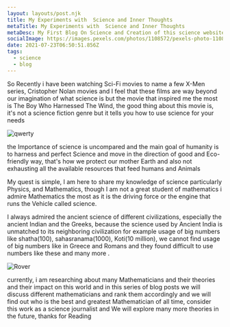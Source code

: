 ```yaml
---
layout: layouts/post.njk
title: My Experiments with  Science and Inner Thoughts
metaTitle: My Experiments with  Science and Inner Thoughts
metaDesc: My First Blog On Science and Creation of this science website
socialImage: https://images.pexels.com/photos/1108572/pexels-photo-1108572.jpeg?auto=compress&cs=tinysrgb&dpr=1&w=500
date: 2021-07-23T06:50:51.856Z
tags:
  - science
  - blog
---
```

So Recently i have been watching Sci-Fi movies to name a few X-Men series, Cristopher Nolan movies and I feel that these films are way beyond our imagination of what science is but the movie that inspired me the most  is The Boy Who Harnessed The Wind, the good thing about this movie is, it's not a science fiction genre but it tells you how to use science for your needs

![qwerty](https://images.pexels.com/photos/3862130/pexels-photo-3862130.jpeg?auto=compress&cs=tinysrgb&dpr=1&w=500 "Women teaching Maths")

the Importance of science is uncompared and the main goal of humanity is to harness and perfect Science and move in the direction of good and Eco-friendly way, that's how we protect our mother Earth and also not exhausting all the available resources that feed humans and Animals

My quest is simple, I am here to share my knowledge of science particularly Physics, and Mathematics, though I am not a great student of mathematics i admire Mathematics the most as it is the driving force or the engine that runs the Vehicle called science.

I always admired the ancient science of different civilizations, especially the ancient Indian and the Greeks, because the science used by Ancient India is unmatched to its neighboring civilization for example usage of big numbers like shatha(100), sahasranama(1000), Koti(10 million), we cannot find usage of big numbers like in Greece and Romans and they found difficult to use numbers like these and many more .

![Rover](https://images.pexels.com/photos/73910/mars-mars-rover-space-travel-robot-73910.jpeg?auto=compress&cs=tinysrgb&dpr=2&h=650&w=940 "Rover")

currently, i am  researching about many Mathematicians and their theories and their impact on this world and in this series of blog posts we will discuss different mathematicians and rank them accordingly and we will find out who is the best and greatest Mathematician of all time, consider this work as a science journalist and We will explore many more theories in the future, thanks for Reading